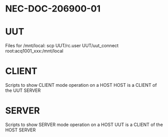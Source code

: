 # NEC-DOC-206900-01

# UUT
Files for /mnt/local:
scp UUT/rc.user UUT/uut_connect root:acq1001_xxx:/mnt/local

# CLIENT
Scripts to show CLIENT mode operation on a HOST
HOST is a CLIENT of the UUT SERVER

# SERVER
Scripts to show SERVER mode operation on a HOST
UUT is a CLIENT of the HOST SERVER


